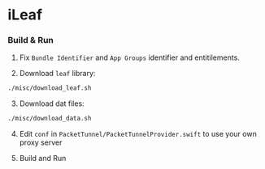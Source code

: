 # iLeaf

### Build & Run

1. Fix `Bundle Identifier` and `App Groups` identifier and entitilements.

2. Download `leaf` library:

```sh
./misc/download_leaf.sh
```

3. Download dat files:

```sh
./misc/download_data.sh
```

4. Edit `conf` in `PacketTunnel/PacketTunnelProvider.swift` to use your own proxy server

5. Build and Run
